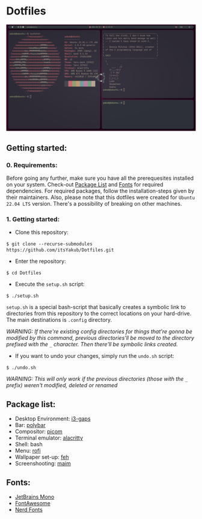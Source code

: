 # Dotfiles

![](./res/image.png)

## Getting started:
### 0. Requirements:
Before going any further, make sure you have all the prerequesites installed on your system. Check-out [Package List](#package-list) and [Fonts](#fonts) for required dependencies. For required packages, follow the installation-steps given by their maintainers.
Also, please note that this dotfiles were created for `Ubuntu 22.04 LTS` version. There's a possibility of breaking on other machines.

### 1. Getting started:
- Clone this repository:
```console
$ git clone --recurse-submodules https://github.com/itsYakub/Dotfiles.git
```
- Enter the repository:
```console
$ cd Dotfiles
```
- Execute the `setup.sh` script:
```console
$ ./setup.sh
```
`setup.sh` is a special bash-script that basically creates a symbolic link to directories from this repository to the correct locations on your hard-drive. The main destinations is `.config` directory.

*WARNING: If there're existing config directories for things that're gonna be modified by this command, previous directories'll be moved to the directory prefixed with the `_` character. Then there'll be symbolic links created.*

- If you want to undo your changes, simply run the `undo.sh` script:
```console
$ ./undo.sh
```

*WARNING: This will only work if the previous directories (those with the `_` prefix) weren't modified, deleted or renamed*

## Package list:
- Desktop Environment: [i3-gaps](https://github.com/Airblader/i3)
- Bar: [polybar](https://github.com/polybar/polybar)
- Compositor: [picom](https://github.com/yshui/picom)
- Terminal emulator: [alacritty](https://github.com/alacritty/alacritty)
- Shell: bash
- Menu: [rofi](https://github.com/davatorium/rofi.git)
- Wallpaper set-up: [feh](https://github.com/derf/feh.git)
- Screenshooting: [maim](https://github.com/naelstrof/maim)

## Fonts:
- [JetBrains Mono](https://www.jetbrains.com/lp/mono/)
- [FontAwesome](https://fontawesome.com/)
- [Nerd Fonts](https://www.nerdfonts.com/)
